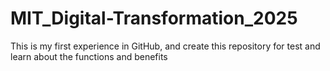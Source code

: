 # MIT_Digital-Transformation_2025
This is my first experience in GitHub, and create this repository for test and learn about the functions and benefits
